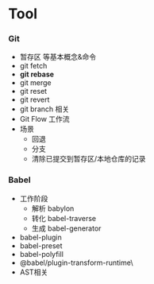 # Tool

### Git

- 暂存区 等基本概念&命令
- git fetch
- **git rebase**
- git merge
- git reset
- git revert
- git branch 相关
- Git Flow 工作流
- 场景
  - 回退
  - 分支
  - 清除已提交到暂存区/本地仓库的记录

### Babel

- 工作阶段
  - 解析 babylon
  - 转化 babel-traverse
  - 生成 babel-generator
- babel-plugin
- babel-preset
- babel-polyfill
- @babel/plugin-transform-runtime\
- AST相关